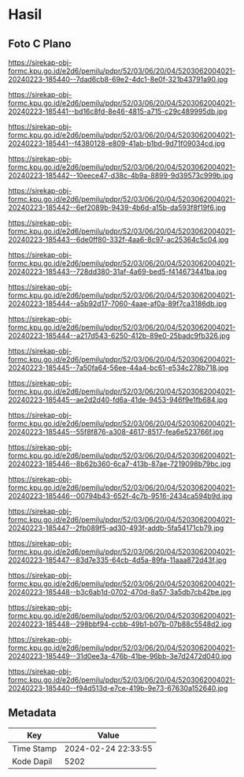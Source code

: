 # Hasil

## Foto C Plano

https://sirekap-obj-formc.kpu.go.id/e2d6/pemilu/pdpr/52/03/06/20/04/5203062004021-20240223-185440--7dad6cb8-69e2-4dc1-8e0f-321b43791a90.jpg

https://sirekap-obj-formc.kpu.go.id/e2d6/pemilu/pdpr/52/03/06/20/04/5203062004021-20240223-185441--bd16c8fd-8e46-4815-a715-c29c489995db.jpg

https://sirekap-obj-formc.kpu.go.id/e2d6/pemilu/pdpr/52/03/06/20/04/5203062004021-20240223-185441--f4380128-e809-41ab-b1bd-9d71f09034cd.jpg

https://sirekap-obj-formc.kpu.go.id/e2d6/pemilu/pdpr/52/03/06/20/04/5203062004021-20240223-185442--10eece47-d38c-4b9a-8899-9d39573c999b.jpg

https://sirekap-obj-formc.kpu.go.id/e2d6/pemilu/pdpr/52/03/06/20/04/5203062004021-20240223-185442--6ef2089b-9439-4b6d-a15b-da593f8f19f6.jpg

https://sirekap-obj-formc.kpu.go.id/e2d6/pemilu/pdpr/52/03/06/20/04/5203062004021-20240223-185443--6de0ff80-332f-4aa6-8c97-ac25364c5c04.jpg

https://sirekap-obj-formc.kpu.go.id/e2d6/pemilu/pdpr/52/03/06/20/04/5203062004021-20240223-185443--728dd380-31af-4a69-bed5-f414673441ba.jpg

https://sirekap-obj-formc.kpu.go.id/e2d6/pemilu/pdpr/52/03/06/20/04/5203062004021-20240223-185444--a5b92d17-7060-4aae-af0a-89f7ca3186db.jpg

https://sirekap-obj-formc.kpu.go.id/e2d6/pemilu/pdpr/52/03/06/20/04/5203062004021-20240223-185444--a217d543-6250-412b-89e0-25badc9fb326.jpg

https://sirekap-obj-formc.kpu.go.id/e2d6/pemilu/pdpr/52/03/06/20/04/5203062004021-20240223-185445--7a50fa64-56ee-44a4-bc61-e534c278b718.jpg

https://sirekap-obj-formc.kpu.go.id/e2d6/pemilu/pdpr/52/03/06/20/04/5203062004021-20240223-185445--ae2d2d40-fd6a-41de-9453-946f9e1fb684.jpg

https://sirekap-obj-formc.kpu.go.id/e2d6/pemilu/pdpr/52/03/06/20/04/5203062004021-20240223-185445--55f8f876-a308-4617-8517-fea6e523766f.jpg

https://sirekap-obj-formc.kpu.go.id/e2d6/pemilu/pdpr/52/03/06/20/04/5203062004021-20240223-185446--8b62b360-6ca7-413b-87ae-7219098b79bc.jpg

https://sirekap-obj-formc.kpu.go.id/e2d6/pemilu/pdpr/52/03/06/20/04/5203062004021-20240223-185446--00794b43-652f-4c7b-9516-2434ca594b9d.jpg

https://sirekap-obj-formc.kpu.go.id/e2d6/pemilu/pdpr/52/03/06/20/04/5203062004021-20240223-185447--2fb089f5-ad30-493f-addb-5fa54171cb79.jpg

https://sirekap-obj-formc.kpu.go.id/e2d6/pemilu/pdpr/52/03/06/20/04/5203062004021-20240223-185447--83d7e335-64cb-4d5a-89fa-11aaa872d43f.jpg

https://sirekap-obj-formc.kpu.go.id/e2d6/pemilu/pdpr/52/03/06/20/04/5203062004021-20240223-185448--b3c6ab1d-0702-470d-8a57-3a5db7cb42be.jpg

https://sirekap-obj-formc.kpu.go.id/e2d6/pemilu/pdpr/52/03/06/20/04/5203062004021-20240223-185448--298bbf94-ccbb-49b1-b07b-07b88c5548d2.jpg

https://sirekap-obj-formc.kpu.go.id/e2d6/pemilu/pdpr/52/03/06/20/04/5203062004021-20240223-185449--31d0ee3a-476b-41be-96bb-3e7d2472d040.jpg

https://sirekap-obj-formc.kpu.go.id/e2d6/pemilu/pdpr/52/03/06/20/04/5203062004021-20240223-185440--f94d513d-e7ce-419b-9e73-67630a152640.jpg


## Metadata

| Key        | Value               |
| ---------- | ------------------- |
| Time Stamp | 2024-02-24 22:33:55 |
| Kode Dapil | 5202                |



